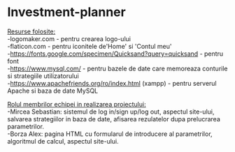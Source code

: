 # Investment-planner
<ins>Resurse folosite:</ins>  
-logomaker.com - pentru crearea logo-ului  
-flaticon.com - pentru iconitele de'Home' si 'Contul meu'  
-https://fonts.google.com/specimen/Quicksand?query=quicksand - pentru font  
-https://www.mysql.com/ - pentru bazele de date care memoreaza conturile si strategiile utilizatorului  
-https://www.apachefriends.org/ro/index.html (xampp) - pentru serverul Apache si baza de date MySQL  

<ins>Rolul  membrilor echipei in realizarea proiectului:</ins>   
-Mircea Sebastian: sistemul de log in/sign up/log out, aspectul site-ului, salvarea strategiilor in baza de date, afisarea rezulatelor dupa prelucrarea parametrilor.  
-Borza Alex: pagina HTML cu formularul de introducere al parametrilor, algoritmul de calcul, aspectul site-ului.
